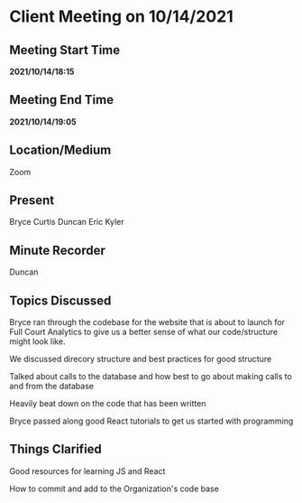 # Client Meeting on 10/14/2021

## Meeting Start Time

**2021/10/14/18:15**

## Meeting End Time

**2021/10/14/19:05**

## Location/Medium

Zoom

## Present

Bryce
Curtis
Duncan
Eric
Kyler

## Minute Recorder

Duncan

## Topics Discussed

Bryce ran through the codebase for the website that is about to launch for Full Court Analytics to give us a better sense of what our code/structure might look like.

We discussed direcory structure and best practices for good structure

Talked about calls to the database and how best to go about making calls to and from the database

Heavily beat down on the code that has been written

Bryce passed along good React tutorials to get us started with programming

## Things Clarified

Good resources for learning JS and React

How to commit and add to the Organization's code base